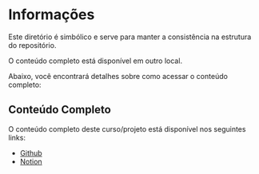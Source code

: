 # Informações

Este diretório é simbólico e serve para manter a consistência na estrutura do repositório.

O conteúdo completo está disponível em outro local.

Abaixo, você encontrará detalhes sobre como acessar o conteúdo completo:

## Conteúdo Completo

O conteúdo completo deste curso/projeto está disponível nos seguintes links:

- [Github](https://github.com/marlonprado04/DIO_lab_01_contribuindo_com_open_source )
- [Notion](https://www.notion.so/marlonprado04/Contribuindo-em-um-Projeto-Open-Source-no-GitHub-9d59a99e45284069b592a82b2997e607)
